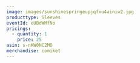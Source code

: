 ```yaml
---
image: images/sunshinespringeupjqfxu4ainiw2.jpg
producttype: Sleeves
eventId: eUBdWMfNo
pricings:
  - quantity: 1
    price: 25
asin: s-nKW0NC2MO
merchandise: comiket
---
```

